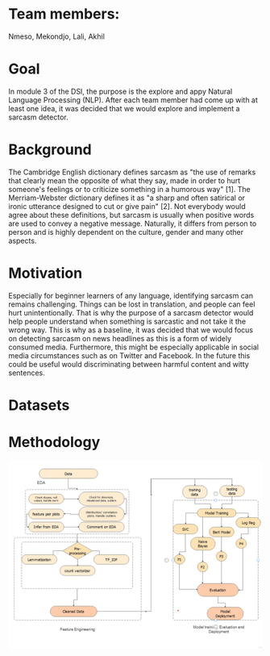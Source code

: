 # **Team members:**
Nmeso, Mekondjo, Lali, Akhil

# **Goal**
In module 3 of the DSI, the purpose is the explore and appy Natural Language Processing (NLP). 
After each team member had come up with at least one idea, it was decided that we would explore and implement a sarcasm detector. 

# **Background**
The Cambridge English dictionary defines sarcasm as "the use of remarks that clearly mean the opposite of what they say, made in 
order to hurt someone's feelings or to criticize something in a humorous way" [1].  The Merriam-Webster dictionary defines it as 
"a sharp and often satirical or ironic utterance designed to cut or give pain" [2]. Not everybody would agree about these 
definitions, but sarcasm is usually when positive words are used to convey a negative message. Naturally, it differs from person 
to person and is highly dependent on the culture, gender and many other aspects. 

# **Motivation**
Especially for beginner learners of any language, identifying sarcasm can remains challenging. Things can be lost in translation, 
and people can feel hurt unintentionally. That is why the purpose of a sarcasm detector would help people understand when 
something is sarcastic and not take it the wrong way. This is why as a baseline, it was decided that we would focus on detecting 
sarcasm on news headlines as this is a form of widely consumed media. Furthermore, this might be especially applicable in social 
media circumstances such as on Twitter and Facebook. In the future this could be useful would discriminating between harmful 
content and witty sentences. 

# **Datasets**




# **Methodology**
![Project flow chart](Images/image.png)